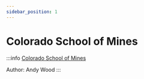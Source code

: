 ```yaml
---
sidebar_position: 1
---
```


#  Colorado School of Mines

:::info
<a href="https://mines.edu">Colorado School of Mines</a>

Author: Andy Wood
:::

